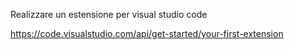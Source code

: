 Realizzare un estensione per visual studio code

https://code.visualstudio.com/api/get-started/your-first-extension
